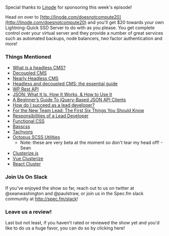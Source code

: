 Special thanks to [Linode](http://linode.com/doesnotcompute20) for sponsoring this week's episode!

Head on over to [http://linode.com/doesnotcompute20](http://linode.com/doesnotcompute20) and you'll get $20 towards your own Lightning-Quick SSD Server to do with as you please. You get complete control over your virtual server and they provide a number of great services such as automated backups, node balancers, two factor authentication and more!

### Things Mentioned

* [What is a headless CMS?](https://css-tricks.com/what-is-a-headless-cms/)
* [Decoupled CMS](https://pantheon.io/decoupled-cms)
* [Nearly Headless CMS](http://alistapart.com/column/nearly-headless-cms)
* [Headless and decoupled CMS: the essential guide](https://www.contentful.com/r/knowledgebase/headless-and-decoupled-cms/)
* [WP Rest API](http://wp-api.org/)
* [JSON: What It Is, How It Works, & How to Use It](http://www.copterlabs.com/json-what-it-is-how-it-works-how-to-use-it/)
* [A Beginner’s Guide To jQuery-Based JSON API Clients](https://www.smashingmagazine.com/2012/02/beginners-guide-jquery-based-json-api-clients/) 
* [How do I succeed as a lead developer?](http://programmers.stackexchange.com/questions/76481/how-do-i-succeed-as-a-lead-developer)
* [For the New Team Lead: The First Six Things You Should Know](http://blog.smartbear.com/sqc/for-the-new-team-lead-the-first-six-things-you-should-know)
* [Responsibilities of a Lead Developer](http://blog.robbowley.net/responsibilities-of-a-lead-developer/)
* [Functional CSS](http://jon.gold/2015/07/functional-css/)
* [Basscss](http://www.basscss.com/)
* [Tachyons](http://tachyons.io/)
* [Octopus SCSS Utilities](https://github.com/octopuscreative/scss-util)
	* Note: these are very beta at the moment so don't tear my head off! - Sean
* [Clusterize.js](https://nexts.github.io/Clusterize.js/)
* [Vue Clusterize](https://github.com/paulpflug/vue-clusterize)
* [React Cluster](https://github.com/ayrton/react-cluster)

### Join Us On Slack

If you've enjoyed the show so far, reach out to us on twitter at @seanwashington and @paulstraw, or join us in the Spec.fm slack community at http://spec.fm/slack!

### Leave us a review!

Last but not least, if you haven't rated or reviewed the show yet and you'd like to do us a huge favor, you can do so by clicking here!
